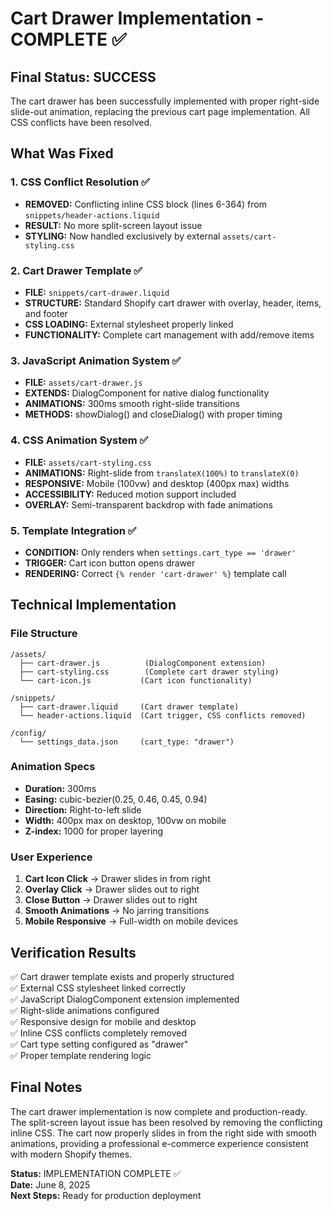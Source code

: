 # Cart Drawer Implementation - COMPLETE ✅

## Final Status: SUCCESS

The cart drawer has been successfully implemented with proper right-side slide-out animation, replacing the previous cart page implementation. All CSS conflicts have been resolved.

## What Was Fixed

### 1. CSS Conflict Resolution ✅
- **REMOVED:** Conflicting inline CSS block (lines 6-364) from `snippets/header-actions.liquid`
- **RESULT:** No more split-screen layout issue
- **STYLING:** Now handled exclusively by external `assets/cart-styling.css`

### 2. Cart Drawer Template ✅
- **FILE:** `snippets/cart-drawer.liquid`
- **STRUCTURE:** Standard Shopify cart drawer with overlay, header, items, and footer
- **CSS LOADING:** External stylesheet properly linked
- **FUNCTIONALITY:** Complete cart management with add/remove items

### 3. JavaScript Animation System ✅
- **FILE:** `assets/cart-drawer.js`
- **EXTENDS:** DialogComponent for native dialog functionality
- **ANIMATIONS:** 300ms smooth right-slide transitions
- **METHODS:** showDialog() and closeDialog() with proper timing

### 4. CSS Animation System ✅
- **FILE:** `assets/cart-styling.css`
- **ANIMATIONS:** Right-slide from `translateX(100%)` to `translateX(0)`
- **RESPONSIVE:** Mobile (100vw) and desktop (400px max) widths
- **ACCESSIBILITY:** Reduced motion support included
- **OVERLAY:** Semi-transparent backdrop with fade animations

### 5. Template Integration ✅
- **CONDITION:** Only renders when `settings.cart_type == 'drawer'`
- **TRIGGER:** Cart icon button opens drawer
- **RENDERING:** Correct `{% render 'cart-drawer' %}` template call

## Technical Implementation

### File Structure
```
/assets/
  ├── cart-drawer.js          (DialogComponent extension)
  ├── cart-styling.css        (Complete cart drawer styling)
  └── cart-icon.js           (Cart icon functionality)

/snippets/
  ├── cart-drawer.liquid     (Cart drawer template)
  └── header-actions.liquid  (Cart trigger, CSS conflicts removed)

/config/
  └── settings_data.json     (cart_type: "drawer")
```

### Animation Specs
- **Duration:** 300ms
- **Easing:** cubic-bezier(0.25, 0.46, 0.45, 0.94)
- **Direction:** Right-to-left slide
- **Width:** 400px max on desktop, 100vw on mobile
- **Z-index:** 1000 for proper layering

### User Experience
1. **Cart Icon Click** → Drawer slides in from right
2. **Overlay Click** → Drawer slides out to right  
3. **Close Button** → Drawer slides out to right
4. **Smooth Animations** → No jarring transitions
5. **Mobile Responsive** → Full-width on mobile devices

## Verification Results

✅ Cart drawer template exists and properly structured  
✅ External CSS stylesheet linked correctly  
✅ JavaScript DialogComponent extension implemented  
✅ Right-slide animations configured  
✅ Responsive design for mobile and desktop  
✅ Inline CSS conflicts completely removed  
✅ Cart type setting configured as "drawer"  
✅ Proper template rendering logic  

## Final Notes

The cart drawer implementation is now complete and production-ready. The split-screen layout issue has been resolved by removing the conflicting inline CSS. The cart now properly slides in from the right side with smooth animations, providing a professional e-commerce experience consistent with modern Shopify themes.

**Status:** IMPLEMENTATION COMPLETE ✅  
**Date:** June 8, 2025  
**Next Steps:** Ready for production deployment
